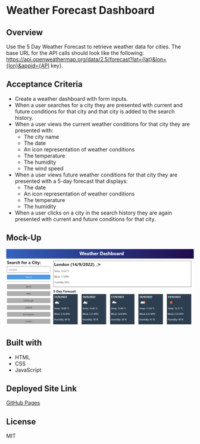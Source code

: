 # Weather Forecast Dashboard

## Overview
Use the 5 Day Weather Forecast to retrieve weather data for cities. The base URL for the API calls should look like the following: https://api.openweathermap.org/data/2.5/forecast?lat={lat}&lon={lon}&appid={API key}.


## Acceptance Criteria

* Create a weather dashboard with form inputs.
* When a user searches for a city they are presented with current and future conditions for that city and that city is added to the search history.
* When a user views the current weather conditions for that city they are presented with:
    * The city name
    * The date
    * An icon representation of weather conditions
    * The temperature
    * The humidity
    * The wind speed
* When a user views future weather conditions for that city they are presented with a 5-day forecast that displays:
    * The date
    * An icon representation of weather conditions
    * The temperature
    * The humidity
* When a user clicks on a city in the search history they are again presented with current and future conditions for that city.


## Mock-Up
![Weather Dashboard demo](/assets/demo.png)


## Built with
* HTML
* CSS
* JavaScript

## Deployed Site Link
[GitHub Pages](https://apyosi.github.io/weather-forecast/)


## License
MIT

